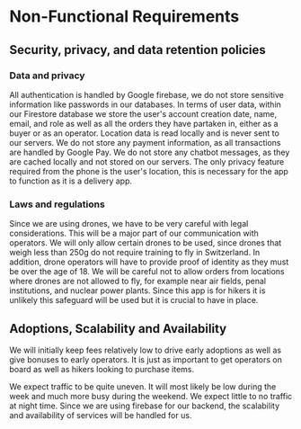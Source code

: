 # Non-Functional Requirements

## Security, privacy, and data retention policies

### Data and privacy
All authentication is handled by Google firebase, we do not store sensitive information like passwords in our databases. In terms of user data, within our Firestore database we store the user's account creation date, name, email, and role as well as all the orders they have partaken in, either as a buyer or as an operator. Location data is read locally and is never sent to our servers. We do not store any payment information, as all transactions are handled by Google Pay. We do not store any chatbot messages, as they are cached locally and not stored on our servers. The only privacy feature required from the phone is the user's location, this is necessary for the app to function as it is a delivery app.

### Laws and regulations
Since we are using drones, we have to be very careful with legal considerations. This will be a major part of our communication with operators. We will only allow certain drones to be used, since drones that weigh less than 250g do not require training to fly in Switzerland. In addition, drone operators will have to provide proof of identity as they must be over the age of 18. We will be careful not to allow orders from locations where drones are not allowed to fly, for example near air fields, penal institutions, and nuclear power plants. Since this app is for hikers it is unlikely this safeguard will be used but it is crucial to have in place.

## Adoptions, Scalability and Availability
We will initially keep fees relatively low to drive early adoptions as well as give bonuses to early operators. It is just as important to get operators on board as well as hikers looking to purchase items.

We expect traffic to be quite uneven. It will most likely be low during the week and much more busy during the weekend. We expect little to no traffic at night time. Since we are using firebase for our backend, the scalability and availability of services will be handled for us.

